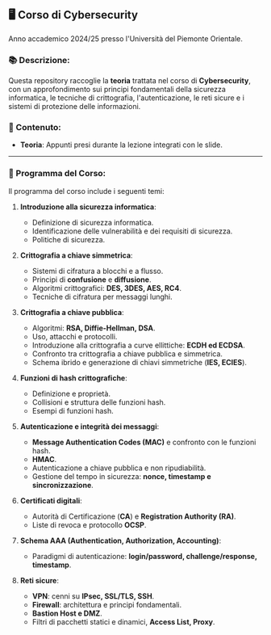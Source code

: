 ## 🖥️ Corso di **Cybersecurity**  
Anno accademico 2024/25 presso l'Università del Piemonte Orientale.

### 📚 Descrizione:  
Questa repository raccoglie la **teoria** trattata nel corso di **Cybersecurity**, con un approfondimento sui principi fondamentali della sicurezza informatica, le tecniche di crittografia, l'autenticazione, le reti sicure e i sistemi di protezione delle informazioni.

### 📂 Contenuto:  
- **Teoria**: Appunti presi durante la lezione integrati con le slide.
---

### 📘 Programma del Corso:
Il programma del corso include i seguenti temi:

1. **Introduzione alla sicurezza informatica**:
   - Definizione di sicurezza informatica.
   - Identificazione delle vulnerabilità e dei requisiti di sicurezza.
   - Politiche di sicurezza.

2. **Crittografia a chiave simmetrica**:
   - Sistemi di cifratura a blocchi e a flusso.
   - Principi di **confusione** e **diffusione**.
   - Algoritmi crittografici: **DES, 3DES, AES, RC4**.
   - Tecniche di cifratura per messaggi lunghi.

3. **Crittografia a chiave pubblica**:
   - Algoritmi: **RSA, Diffie-Hellman, DSA**.
   - Uso, attacchi e protocolli.
   - Introduzione alla crittografia a curve ellittiche: **ECDH ed ECDSA**.
   - Confronto tra crittografia a chiave pubblica e simmetrica.
   - Schema ibrido e generazione di chiavi simmetriche (**IES, ECIES**).

4. **Funzioni di hash crittografiche**:
   - Definizione e proprietà.
   - Collisioni e struttura delle funzioni hash.
   - Esempi di funzioni hash.

5. **Autenticazione e integrità dei messaggi**:
   - **Message Authentication Codes (MAC)** e confronto con le funzioni hash.
   - **HMAC**.
   - Autenticazione a chiave pubblica e non ripudiabilità.
   - Gestione del tempo in sicurezza: **nonce, timestamp e sincronizzazione**.

6. **Certificati digitali**:
   - Autorità di Certificazione (**CA**) e **Registration Authority (RA)**.
   - Liste di revoca e protocollo **OCSP**.

7. **Schema AAA (Authentication, Authorization, Accounting)**:
   - Paradigmi di autenticazione: **login/password, challenge/response, timestamp**.

8. **Reti sicure**:
   - **VPN**: cenni su **IPsec, SSL/TLS, SSH**.
   - **Firewall**: architettura e principi fondamentali.
   - **Bastion Host e DMZ**.
   - Filtri di pacchetti statici e dinamici, **Access List, Proxy**.
